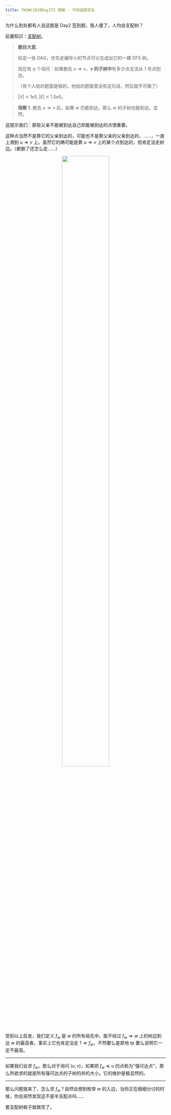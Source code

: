 ```yaml
---
title: THUWC2020Day2T2 题解 - 不知道题目名
---
```


为什么到处都有人说这题是 Day2 签到题，我人傻了，人均会支配树？

前置知识：[支配树](https://xyix.gitee.io/posts/?&postname=domination-tree)。

> **题目大意.**
>
> 给定一张 DAG，优先走编号小的节点可以生成出它的一棵 DFS 树。
>
> 现在有 $q$ 个询问：如果删去 $u\Rightarrow v$，**$v$ 的子树中**有多少点无法从 $1$ 号点到达。
>
> （有个人给的题面是假的，他给的题面里没有这句话，然后就不可做了）
>
> $|V|\le 1\text{e}5,|E|\le 1.5\text{e}5$。

> **观察 1.** 删去 $u\Rightarrow v$ 后，如果 $w$ 仍能到达，那么 $w$ 的子树也能到达。显然。

这提示我们：那些父亲不能被到达自己却能被到达的点很重要。

这种点当然不是靠它的父亲到达的，可能也不是靠父亲的父亲到达的，……，一直上溯到 $u\Rightarrow v$ 上。虽然它的确可能是靠 $u\Rightarrow v$ 上的某个点到达的，但肯定没走树边。（都删了还怎么走……）

<center><div style="width:60%;margin:0"><img src="https://xyix.gitee.io/images/thuwc-2020-2-2-1.png" style="width: 70%" alt=""></div></center>

受到以上启发，我们定义 $f_w$ 是 $w$ 的所有祖先中，能不经过 $f_w\Rightarrow w$ 上的树边到达 $w$ 的最高者。事实上它也肯定没走 $1\Rightarrow f_w$，不然要么是原地 tp 要么说明它一定不最高。

----

如果我们会求 $f_w$，那么对于询问 $(u,v)$，如果把 $f_w\preceq u$ 的点称为"强可达点"，那么所欲求的就是所有强可达点的子树的并的大小。它的维护是极显然的。

----

那么问题就来了，怎么求 $f_w$？自然会想到枚举 $w$ 的入边，当你正在细细分讨的时候，你会突然发现这不是半支配点吗……

套支配树板子就做完了。
